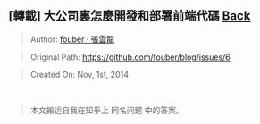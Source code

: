 ## [轉載] 大公司裏怎麼開發和部署前端代碼 [Back](./../post.md)

> Author: [fouber · 張雲龍](https://github.com/fouber)

> Original Path: https://github.com/fouber/blog/issues/6 

> Created On: Nov, 1st, 2014

<br />

> 本文搬运自我在知乎上 同名问题 中的答案。